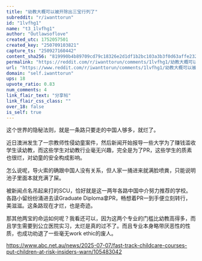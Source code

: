 ```yaml
---
title: "幼教大概可以被开除出三宝行列了"
subreddit: "r/iwanttorun"
id: "1lvfhg1"
name: "t3_1lvfhg1"
author: "Outlawsoflove"
created_utc: 1752057501
created_key: "250709103821"
capture_ts: "250927160442"
content_sha256: "819990b4b89709cd79c18326e2d1df1b2bc103a3b3f0d63affe232c231b8aa63"
permalink: "https://reddit.com/r/iwanttorun/comments/1lvfhg1/幼教大概可以被开除出三宝行列了/"
url: "https://www.reddit.com/r/iwanttorun/comments/1lvfhg1/幼教大概可以被开除出三宝行列了/"
domain: "self.iwanttorun"
ups: 18
upvote_ratio: 0.83
num_comments: 4
link_flair_text: "分享帖"
link_flair_css_class: ""
over_18: false
is_self: true
---
```


这个世界的隐秘法则，就是一条路只要走的中国人够多，就烂了。

近日澳洲发生了一宗教师性侵幼童案件，然后新闻开始报导一些大学为了赚钱滥收学生读幼教，而这些学生对幼教行业毫无兴趣，完全是为了PR，这些学生的质素也很烂，对幼童的安全构成影响。

怎么说呢，导火索的确跟中国人没有关系，但人家一捅进来就满脸喷粪，只能说明池子里面本就充满了屎。

被新闻点名吊起来打的SCU，恰好就是这一两年各路中国中介努力推荐的学校。各路小留纷纷涌进去读Graduate
Diploma拿PR，畅想着PR一到手便立刻转行，美滋滋。这条路现在才烂，也是奇迹。

那其他两宝的命运如何呢？我看还可以，因为这两个专业的门槛比幼教高得多，而且学生需要到公立医院实习，太烂是真的过不了。而且专业本身略带厌恶性的性质，也成功劝退了一些毫无work
ethic的废人。

<https://www.abc.net.au/news/2025-07-07/fast-track-childcare-courses-put-children-at-risk-insiders-warn/105483042>
